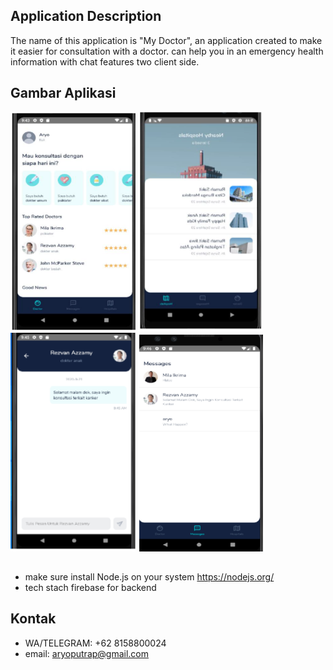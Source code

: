 ## Application Description
The name of this application is "My Doctor", an application created to make it easier for consultation with a doctor. can help you in an emergency health information with chat features two client side.
<br>

## Gambar Aplikasi
<p float="left">
  <img src="https://github.com/aryoputrap/doctorapp/blob/main/src/assets/sc/1.PNG" width="200" height="350" alt="Choose a Service Type"/>
    <img src="https://github.com/aryoputrap/doctorapp/blob/main/src/assets/sc/2.PNG" width="200" height="350" alt="Menu"/>
    <img src="https://github.com/aryoputrap/doctorapp/blob/main/src/assets/sc/3.PNG" width="200" height="350" alt="Menu"/>
    <img src="https://github.com/aryoputrap/doctorapp/blob/main/src/assets/sc/4.PNG" width="200" height="350" alt="Menu"/>

</p>

## 
* make sure install Node.js on your system https://nodejs.org/
* tech stach firebase for backend

## Kontak
* WA/TELEGRAM: +62 8158800024
* email: aryoputrap@gmail.com